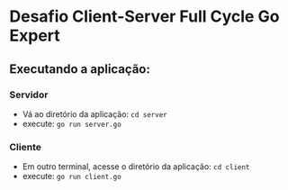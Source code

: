 # Desafio Client-Server Full Cycle Go Expert  

## Executando a aplicação:  

### Servidor 
 - Vá ao diretório da aplicação: `cd server`  
 - execute: `go run server.go`  

### Cliente  
 - Em outro terminal, acesse o diretório da aplicação: `cd client`  
 - execute: `go run client.go`
